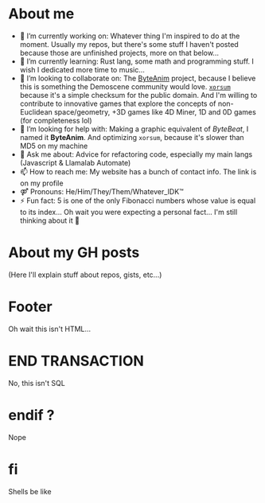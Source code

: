 # About me
- 🔭 I’m currently working on: Whatever thing I'm inspired to do at the moment. Usually my repos, but there's some stuff I haven't posted because those are unfinished projects, more on that below...
- 🌱 I’m currently learning: Rust lang, some math and programming stuff. I wish I dedicated more time to music...
- 👯 I’m looking to collaborate on: The [ByteAnim](https://github.com/Rudxain/Byte-Anim) project, because I believe this is something the Demoscene community would love. [`xorsum`](https://github.com/Rudxain/xorsum) because it's a simple checksum for the public domain. And I'm willing to contribute to innovative games that explore the concepts of non-Euclidean space/geometry, +3D games like 4D Miner, 1D and 0D games (for completeness lol)
- 🤔 I’m looking for help with: Making a graphic equivalent of *ByteBeat*, I named it **ByteAnim**. And optimizing `xorsum`, because it's slower than MD5 on my machine
- 💬 Ask me about: Advice for refactoring code, especially my main langs (Javascript & Llamalab Automate)
- 📫 How to reach me: My website has a bunch of contact info. The link is on my profile
- ⚤ Pronouns: He/Him/They/Them/Whatever_IDK™
- ⚡ Fun fact: 5 is one of the only Fibonacci numbers whose value is equal to its index... Oh wait you were expecting a personal fact... I'm still thinking about it 🤔

# About my GH posts
(Here I'll explain stuff about repos, gists, etc...)

# Footer
Oh wait this isn't HTML...

# END TRANSACTION
No, this isn't SQL

# endif ?
Nope

# fi
Shells be like
